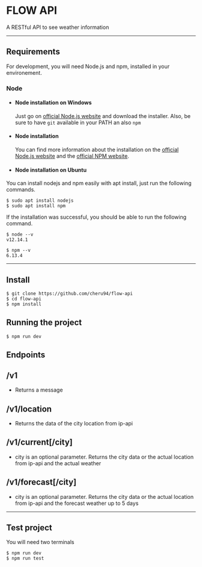 # FLOW API

A RESTful API to see weather information

---
## Requirements

For development, you will need Node.js and npm, installed in your environement.

### Node
- #### Node installation on Windows

  Just go on [official Node.js website](https://nodejs.org/) and download the installer.
Also, be sure to have `git` available in your PATH an also `npm`

- #### Node installation 

  You can find more information about the installation on the [official Node.js website](https://nodejs.org/) and the [official NPM website](https://npmjs.org/).
  
- #### Node installation on Ubuntu

You can install nodejs and npm easily with apt install, just run the following commands.

    $ sudo apt install nodejs
    $ sudo apt install npm

If the installation was successful, you should be able to run the following command.

    $ node --v
    v12.14.1

    $ npm --v
    6.13.4

---

## Install

    $ git clone https://github.com/cheru94/flow-api
    $ cd flow-api
    $ npm install

## Running the project

    $ npm run dev
    
    
    
## Endpoints 


  ## /v1  
  
  - Returns a message

  ## /v1/location

  - Returns the data of the city location from ip-api


  ## /v1/current[/city]

  - city is an optional parameter. Returns the city data or the actual location from ip-api and the actual weather

  ## /v1/forecast[/city]
  
  - city is an optional parameter. Returns the city data or the actual location from ip-api and the forecast weather up to 5 days 

  ---

## Test project 

You will need two terminals

    $ npm run dev
    $ npm run test
    

    
    
